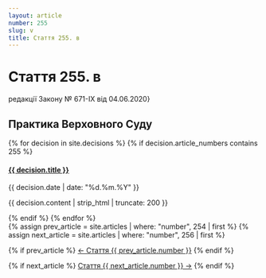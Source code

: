 ```yaml
---
layout: article
number: 255
slug: v
title: Стаття 255. в
---
```


# Стаття 255. в

редакції Закону № 671-IX від 04.06.2020}

## Практика Верховного Суду

<div class="decisions-container">
{% for decision in site.decisions %}
  {% if decision.article_numbers contains 255 %}
    <div class="decision-item">
      <h4><a href="{{ decision.url }}">{{ decision.title }}</a></h4>
      <p class="decision-date">{{ decision.date | date: "%d.%m.%Y" }}</p>
      <p class="decision-excerpt">{{ decision.content | strip_html | truncate: 200 }}</p>
    </div>
  {% endif %}
{% endfor %}
</div>

<div class="article-navigation">
  {% assign prev_article = site.articles | where: "number", 254 | first %}
  {% assign next_article = site.articles | where: "number", 256 | first %}
  
  {% if prev_article %}
    <a href="{{ prev_article.url }}" class="prev-article">← Стаття {{ prev_article.number }}</a>
  {% endif %}
  
  {% if next_article %}
    <a href="{{ next_article.url }}" class="next-article">Стаття {{ next_article.number }} →</a>
  {% endif %}
</div>
